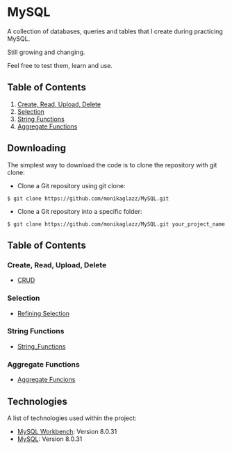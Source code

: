 # MySQL

A collection of databases, queries and tables that I create during practicing MySQL. 

Still growing and changing.

Feel free to test them, learn and use.

## Table of Contents

1. [Create, Read, Upload, Delete](#crud)
2. [Selection](#selection)
3. [String Functions](#string-functions)
4. [Aggregate Functions](#aggregate-functions)


## Downloading

The simplest way to download the code is to clone the repository with git clone:
- Clone a Git repository using git clone:
```
$ git clone https://github.com/monikaglazz/MySQL.git
```
- Clone a Git repository into a specific folder:
```
$ git clone https://github.com/monikaglazz/MySQL.git your_project_name
```

## Table of Contents

### Create, Read, Upload, Delete

* [CRUD](https://github.com/monikaglazz/MySQL/blob/main/CRUD.sql)

### Selection
* [Refining Selection](https://github.com/monikaglazz/MySQL/blob/main/refining_selections.sql)


### String Functions
* [String_Functions](https://github.com/monikaglazz/MySQL/blob/main/string_functions.sql)


### Aggregate Functions

* [Aggregate Funcions](https://github.com/monikaglazz/MySQL/blob/main/aggregate_functions.sql)


## Technologies
A list of technologies used within the project:
* [MySQL Workbench](https://www.python.org/): Version 8.0.31
* [MySQL](https://code.visualstudio.com/): Version 8.0.31

